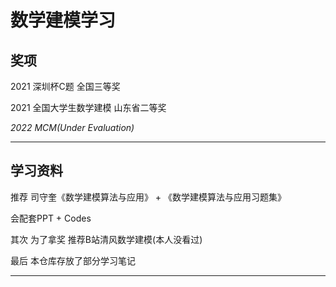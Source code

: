 # 数学建模学习

##  奖项

2021 深圳杯C题 全国三等奖

2021 全国大学生数学建模 山东省二等奖

*2022 MCM(Under Evaluation)*

---

## 学习资料

推荐 司守奎《数学建模算法与应用》 + 《数学建模算法与应用习题集》

会配套PPT + Codes

其次 为了拿奖 推荐B站清风数学建模(本人没看过)

最后 本仓库存放了部分学习笔记

---

